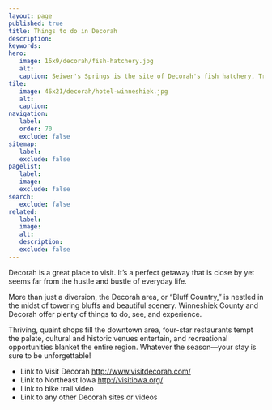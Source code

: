 ```yaml
---
layout: page
published: true
title: Things to do in Decorah
description:
keywords:
hero:
   image: 16x9/decorah/fish-hatchery.jpg
   alt: 
   caption: Seiwer's Springs is the site of Decorah's fish hatchery, Trout Run Trail, and eagle nest.
tile:
   image: 46x21/decorah/hotel-winneshiek.jpg
   alt:
   caption:   
navigation:
   label:
   order: 70
   exclude: false
sitemap:
   label:
   exclude: false
pagelist:
   label:
   image:
   exclude: false  
search:
   exclude: false
related:
   label:
   image:
   alt:
   description:
   exclude: false
---
```

Decorah is a great place to visit. It’s a perfect getaway that is close by yet seems far from the hustle and bustle of everyday life.

More than just a diversion, the Decorah area, or “Bluff Country,” is nestled in the midst of towering bluffs and beautiful scenery. Winneshiek County and Decorah offer plenty of things to do, see, and experience.

Thriving, quaint shops fill the downtown area, four-star restaurants tempt the palate, cultural and historic venues entertain, and recreational opportunities blanket the entire region. Whatever the season—your stay is sure to be unforgettable!

* Link to Visit Decorah http://www.visitdecorah.com/
* Link to Northeast Iowa http://visitiowa.org/
* Link to bike trail video
* Link to any other Decorah sites or videos
